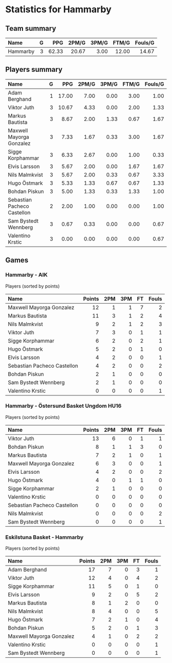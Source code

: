 # Statistics for Hammarby

## Team summary

| Name | G | PPG | 2PM/G | 3PM/G | FTM/G | Fouls/G |
|:-----|--:|----:|------:|------:|------:|--------:|
| Hammarby | 3 | 62.33 | 20.67 | 3.00 | 12.00 | 14.67 |

## Players summary

| Name | G | PPG | 2PM/G | 3PM/G | FTM/G | Fouls/G |
|:-----|--:|----:|------:|------:|------:|--------:|
| Adam Berghand | 1 | 17.00 | 7.00 | 0.00 | 3.00 | 1.00 |
| Viktor Juth | 3 | 10.67 | 4.33 | 0.00 | 2.00 | 1.33 |
| Markus Bautista | 3 | 8.67 | 2.00 | 1.33 | 0.67 | 1.67 |
| Maxwell Mayorga Gonzalez | 3 | 7.33 | 1.67 | 0.33 | 3.00 | 1.67 |
| Sigge Korphammar | 3 | 6.33 | 2.67 | 0.00 | 1.00 | 0.33 |
| Elvis Larsson | 3 | 5.67 | 2.00 | 0.00 | 1.67 | 1.67 |
| Nils Malmkvist | 3 | 5.67 | 2.00 | 0.33 | 0.67 | 3.33 |
| Hugo Östmark | 3 | 5.33 | 1.33 | 0.67 | 0.67 | 1.33 |
| Bohdan Piskun | 3 | 5.00 | 1.33 | 0.33 | 1.33 | 1.00 |
| Sebastian Pacheco Castellon | 2 | 2.00 | 1.00 | 0.00 | 0.00 | 1.00 |
| Sam Bystedt Wennberg | 3 | 0.67 | 0.33 | 0.00 | 0.00 | 0.67 |
| Valentino Krstic | 3 | 0.00 | 0.00 | 0.00 | 0.00 | 0.67 |

## Games

### Hammarby - AIK

Players (sorted by points)

| Name | Points | 2PM | 3PM | FT | Fouls |
|:-----|-------:|----:|----:|---:|------:|
| Maxwell Mayorga Gonzalez | 12 |  1 |  1 |  7 |  2 |
| Markus Bautista | 11 |  3 |  1 |  2 |  4 |
| Nils Malmkvist |  9 |  2 |  1 |  2 |  3 |
| Viktor Juth |  7 |  3 |  0 |  1 |  1 |
| Sigge Korphammar |  6 |  2 |  0 |  2 |  1 |
| Hugo Östmark |  5 |  2 |  0 |  1 |  0 |
| Elvis Larsson |  4 |  2 |  0 |  0 |  1 |
| Sebastian Pacheco Castellon |  4 |  2 |  0 |  0 |  2 |
| Bohdan Piskun |  2 |  1 |  0 |  0 |  0 |
| Sam Bystedt Wennberg |  2 |  1 |  0 |  0 |  0 |
| Valentino Krstic |  0 |  0 |  0 |  0 |  1 |

### Hammarby - Östersund Basket Ungdom HU16

Players (sorted by points)

| Name | Points | 2PM | 3PM | FT | Fouls |
|:-----|-------:|----:|----:|---:|------:|
| Viktor Juth | 13 |  6 |  0 |  1 |  1 |
| Bohdan Piskun |  8 |  1 |  1 |  3 |  0 |
| Markus Bautista |  7 |  2 |  1 |  0 |  1 |
| Maxwell Mayorga Gonzalez |  6 |  3 |  0 |  0 |  1 |
| Elvis Larsson |  4 |  2 |  0 |  0 |  2 |
| Hugo Östmark |  4 |  0 |  1 |  1 |  0 |
| Sigge Korphammar |  2 |  1 |  0 |  0 |  0 |
| Valentino Krstic |  0 |  0 |  0 |  0 |  0 |
| Sebastian Pacheco Castellon |  0 |  0 |  0 |  0 |  0 |
| Nils Malmkvist |  0 |  0 |  0 |  0 |  2 |
| Sam Bystedt Wennberg |  0 |  0 |  0 |  0 |  1 |

### Eskilstuna Basket - Hammarby

Players (sorted by points)

| Name | Points | 2PM | 3PM | FT | Fouls |
|:-----|-------:|----:|----:|---:|------:|
| Adam Berghand | 17 |  7 |  0 |  3 |  1 |
| Viktor Juth | 12 |  4 |  0 |  4 |  2 |
| Sigge Korphammar | 11 |  5 |  0 |  1 |  0 |
| Elvis Larsson |  9 |  2 |  0 |  5 |  2 |
| Markus Bautista |  8 |  1 |  2 |  0 |  0 |
| Nils Malmkvist |  8 |  4 |  0 |  0 |  5 |
| Hugo Östmark |  7 |  2 |  1 |  0 |  4 |
| Bohdan Piskun |  5 |  2 |  0 |  1 |  3 |
| Maxwell Mayorga Gonzalez |  4 |  1 |  0 |  2 |  2 |
| Valentino Krstic |  0 |  0 |  0 |  0 |  1 |
| Sam Bystedt Wennberg |  0 |  0 |  0 |  0 |  1 |

